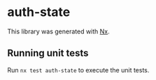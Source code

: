 # auth-state

This library was generated with [Nx](https://nx.dev).

## Running unit tests

Run `nx test auth-state` to execute the unit tests.
